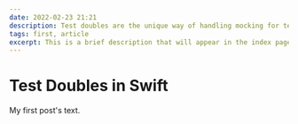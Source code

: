 ```yaml
---
date: 2022-02-23 21:21
description: Test doubles are the unique way of handling mocking for testing porpuses, learn how to work with them in this article.
tags: first, article
excerpt: This is a brief description that will appear in the index page.
---
```


# Test Doubles in Swift

My first post's text.
